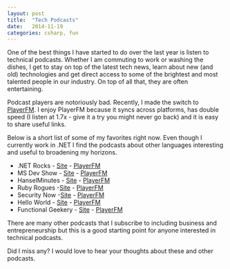 ```yaml
---
layout: post
title:  "Tech Podcasts"
date:   2014-11-19
categories: csharp, fun
---
```


One of the best things I have started to do over the last year is listen to technical podcasts.  Whether I am commuting to work or washing the dishes, I get to stay on top of the latest tech news, learn about new (and old) technologies and get direct access to some of the brightest and most talented people in our industry.  On top of all that, they are often entertaining.

Podcast players are notoriously bad.  Recently, I made the switch to [PlayerFM](https://player.fm/). I enjoy PlayerFM because it syncs across platforms, has double speed (I listen at 1.7x - give it a try you might never go back) and it is easy to share useful links.

Below is a short list of some of my favorites right now.  Even though I currently work in .NET I find the podcasts about other languages interesting and useful to broadening my horizons.

- .NET Rocks - [Site](http://www.dotnetrocks.com/) - [PlayerFM](https://player.fm/series/dot-net-rocks)
- MS Dev Show - [Site](http://msdevshow.com/) - [PlayerFM](https://player.fm/series/ms-dev-show)
- HanselMinutes - [Site](http://www.hanselminutes.com/) - [PlayerFM](https://player.fm/series/hanselminutes)
- Ruby Rogues -[Site](http://devchat.tv/ruby-rogues/) - [PlayerFM](https://player.fm/series/the-ruby-rogues)
- Security Now -[Site](http://twit.tv/show/security-now) - [PlayerFM](https://player.fm/series/security-now-mp3)
- Hello World - [Site](http://wildermuth.com/hwpod) - [PlayerFM](https://player.fm/series/the-hello-world-podcast)
- Functional Geekery - [Site](http://www.functionalgeekery.com/) - [PlayerFM](https://player.fm/series/functional-geekery-46817)

There are many other podcasts that I subscribe to including business and entrepreneurship but this is a good starting point for anyone interested in technical podcasts.  

Did I miss any?  I would love to hear your thoughts about these and other podcasts.
